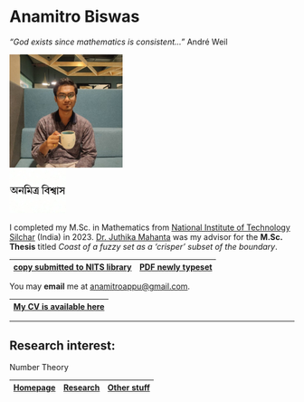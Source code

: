 # Anamitro Biswas

*“God exists since mathematics is consistent...”* André Weil

<img src="picture.jpg" alt="drawing" width="200"/><br><img src="name3.jpg" alt="drawing" width="100"/>

I completed my M.Sc. in Mathematics from [National Institute of Technology Silchar](http://maths.nits.ac.in/) (India) in 2023. [Dr. Juthika Mahanta](http://maths.nits.ac.in/juthika/) was my advisor for the **M.Sc. Thesis** titled *Coast of a fuzzy set as a ‘crisper’ subset of the boundary*.

| [**copy submitted to NITS library**](files/anamitro_thesis_old.pdf) | [**PDF newly typeset**](files/anamitro_thesis.pdf) |
| --- | --- |

You may **email** me at anamitroappu@gmail.com.

| [**My CV is available here**](files/anamitro_cv.pdf) |
| --- |


____________________
## Research interest:
Number Theory

| [**Homepage**](README.md) | [**Research**](research.md) | [**Other stuff**](hobbies.md) |
| --- | --- | --- |


